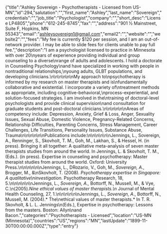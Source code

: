 {"title":"Ashley Sovereign - Psychotherapists - Licensed from US-MN","id":294,"salutation":"","first_name":"Ashley","last_name":"Sovereign","credentials":"","job_title":"Psychologist","company":"","short_desc":"License LP4805","phone":"612-245-8745","fax":"","address":"901 ½ Mainstreet, Suite F, Hopkins, MN 55343","email":"ashleysovereign1@gmail.com","email2":"","website":"","website2":"","fees":"My fee is currently $120 per session, and I am an out-of-network provider. I may be able to slide fees for clients unable to pay full fee.","description":"I am a psychologist licensed to practice in Minnesota with over 20\nyears of experience providing individual and group counseling to a diverse\nrange of adults and adolescents. I hold a doctorate in Counseling Psychology\nand have specialized in working with people in nontraditional relationships,\nyoung adults, GLBT populations, and developing clinicians.\n\n\n\n\n\nMy approach to\npsychotherapy is informed by my research on master therapists and is\nfundamentally collaborative and existential. I incorporate a variety of\ntreatment methods as appropriate, including cognitive-behavioral,\nprocess-experiential, and solution-focused strategies. I am involved in the\ntraining of doctoral-level psychologists and provide clinical supervision\nand consultation for graduate students and post-doctoral clinicians.\n\n\n\n\n\nAreas of competency include: Depression, Anxiety, Grief & Loss, Anger, Sexuality Issues, Sexual Abuse, Domestic Violence, Pregnancy-Related Concerns, Relationship Difficulties, Parenting Concerns, Stress Management, Career Challenges, Life Transitions, Personality Issues, Substance Abuse, Trauma\n\n\n\n\n\nPublications include:\n\n\n\n\n\nJennings, L., Sovereign, A., Renninger, S., Skovholt, T. M., Goh, M., Lakhan, S., & Hessel, H.  (in press).  Bringing it all together:  A qualitative meta-analysis of seven master therapists studies from around the world.  In Jennings, L. & Skovholt, T. M., (Eds.). (in press).  Expertise in counseling and psychotherapy: Master therapist studies from around the world.  Oxford: University Press.\n\n\n\n\n\nJennings, L., DRozario, V., Goh, M., *Sovereign, A*., Brogger, M., &\nSkovholt, T. (2008). *Psychotherapy expertise in Singapore: A qualitative\ninvestigation.* Psychotherapy Research, 18, 5.\n\n\n\n\n\nJennings, L., *Sovereign, A.,* Bottorff, N., Mussell, M., & Vye, C.\n(2005).*Nine ethical values of master therapists.\n* Journal of Mental Health Counseling, 27, 1.\n\n\n\n\n\nJennings, L., *Sovereign, A*., Bottorff, N., Mussell, M. (2004).* The\nethical values of master therapists.* In T. R. Skovholt, & L. L. Jennings\n(Eds.), Expertise in psychotherapy: Lessons from the masters. Boston: Allyn\nand Bacon.","categories":"Psychotherapists - Licensed","location":"US-MN (Minnesota)","countries":"US","regions":"MN","lastUpdate":"1899-11-30T00:00:00.000Z","type":"entry"}
